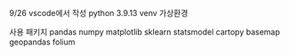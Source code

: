 9/26
vscode에서 작성
python 3.9.13 venv 가상환경

사용 패키지
pandas
numpy
matplotlib
sklearn
statsmodel
cartopy
basemap
geopandas
folium
